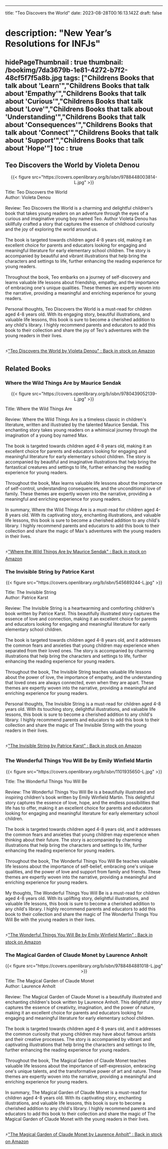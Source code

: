
---
title: "Teo Discovers the World"
date: 2023-08-28T00:16:13.142Z
draft: false
# description: "New Year’s Resolutions for INFJs"
hidePageThumbnail : true
thumbnail: /bookimg/7da3679b-1e81-4272-b7f2-48cf5f7f5a8b.jpg
tags: ["Childrens Books that talk about 'Learn'","Childrens Books that talk about 'Empathy'","Childrens Books that talk about 'Curious'","Childrens Books that talk about 'Love'","Childrens Books that talk about 'Understanding'","Childrens Books that talk about 'Consequences'","Childrens Books that talk about 'Connect'","Childrens Books that talk about 'Support'","Childrens Books that talk about 'Hope'"]
toc : true
---
## Teo Discovers the World by Violeta Denou

<center>
{{< figure src="https://covers.openlibrary.org/b/isbn/9788448003814-L.jpg" >}}
</center>

Title: Teo Discovers the World</br>
Author: Violeta Denou</br></br>
Review: Teo Discovers the World is a charming and delightful children's book that takes young readers on an adventure through the eyes of a curious and imaginative young boy named Teo. Author Violeta Denou has skillfully crafted a story that captures the essence of childhood curiosity and the joy of exploring the world around us.</br></br>
The book is targeted towards children aged 4-8 years old, making it an excellent choice for parents and educators looking for engaging and meaningful literature for early elementary school children. The story is accompanied by beautiful and vibrant illustrations that help bring the characters and settings to life, further enhancing the reading experience for young readers.</br></br>
Throughout the book, Teo embarks on a journey of self-discovery and learns valuable life lessons about friendship, empathy, and the importance of embracing one's unique qualities. These themes are expertly woven into the narrative, providing a meaningful and enriching experience for young readers.</br></br>
Personal thoughts, Teo Discovers the World is a must-read for children aged 4-8 years old. With its engaging story, beautiful illustrations, and valuable life lessons, this book is sure to become a cherished addition to any child's library. I highly recommend parents and educators to add this book to their collection and share the joy of Teo's adventures with the young readers in their lives.</br></br>

<p>⚡<a id="aflink" href="https://www.amazon.com/gp/search?ie=UTF8&tag=klayu00-20&linkCode=ur2&linkId=6639bed89a8ad8dd2705e40644eb43d3&camp=1789&creative=9325&index=books&keywords=Teo Discovers the World by Violeta Denou" class="one" target="_blank" title='"Teo Discovers the World by Violeta Denou" : Back in stock on Amazon'>"Teo Discovers the World by Violeta Denou" : Back in stock on Amazon</a></p>

## Related Books
### Where the Wild Things Are by Maurice Sendak
<center>
{{< figure src="https://covers.openlibrary.org/b/isbn/9780439052139-L.jpg" >}}
</center>

Title: Where the Wild Things Are</br></br>
Review: Where the Wild Things Are is a timeless classic in children's literature, written and illustrated by the talented Maurice Sendak. This enchanting story takes young readers on a whimsical journey through the imagination of a young boy named Max.</br></br>
The book is targeted towards children aged 4-8 years old, making it an excellent choice for parents and educators looking for engaging and meaningful literature for early elementary school children. The story is accompanied by beautiful and imaginative illustrations that help bring the fantastical creatures and settings to life, further enhancing the reading experience for young readers.</br></br>
Throughout the book, Max learns valuable life lessons about the importance of self-control, understanding consequences, and the unconditional love of family. These themes are expertly woven into the narrative, providing a meaningful and enriching experience for young readers.</br></br>
In summary, Where the Wild Things Are is a must-read for children aged 4-8 years old. With its captivating story, enchanting illustrations, and valuable life lessons, this book is sure to become a cherished addition to any child's library. I highly recommend parents and educators to add this book to their collection and share the magic of Max's adventures with the young readers in their lives.</br></br>

<p>⚡<a id="aflink" href="https://www.amazon.com/gp/search?ie=UTF8&tag=klayu00-20&linkCode=ur2&linkId=6639bed89a8ad8dd2705e40644eb43d3&camp=1789&creative=9325&index=books&keywords=Where the Wild Things Are by Maurice Sendak" class="one" target="_blank" title='"Where the Wild Things Are by Maurice Sendak" : Back in stock on Amazon'>"Where the Wild Things Are by Maurice Sendak" : Back in stock on Amazon</a></p>

### The Invisible String by Patrice Karst
<center>
{{< figure src="https://covers.openlibrary.org/b/isbn/545689244-L.jpg" >}}
</center>

Title: The Invisible String</br>
Author: Patrice Karst</br></br>
Review: The Invisible String is a heartwarming and comforting children's book written by Patrice Karst. This beautifully illustrated story captures the essence of love and connection, making it an excellent choice for parents and educators looking for engaging and meaningful literature for early elementary school children.</br></br>
The book is targeted towards children aged 4-8 years old, and it addresses the common fears and anxieties that young children may experience when separated from their loved ones. The story is accompanied by charming illustrations that help bring the characters and settings to life, further enhancing the reading experience for young readers.</br></br>
Throughout the book, The Invisible String teaches valuable life lessons about the power of love, the importance of empathy, and the understanding that loved ones are always connected, even when they are apart. These themes are expertly woven into the narrative, providing a meaningful and enriching experience for young readers.</br></br>
Personal thoughts, The Invisible String is a must-read for children aged 4-8 years old. With its touching story, delightful illustrations, and valuable life lessons, this book is sure to become a cherished addition to any child's library. I highly recommend parents and educators to add this book to their collection and share the magic of The Invisible String with the young readers in their lives.</br></br>

<p>⚡<a id="aflink" href="https://www.amazon.com/gp/search?ie=UTF8&tag=klayu00-20&linkCode=ur2&linkId=6639bed89a8ad8dd2705e40644eb43d3&camp=1789&creative=9325&index=books&keywords=The Invisible String by Patrice Karst" class="one" target="_blank" title='"The Invisible String by Patrice Karst" : Back in stock on Amazon'>"The Invisible String by Patrice Karst" : Back in stock on Amazon</a></p>

### The Wonderful Things You Will Be by Emily Winfield Martin
<center>
{{< figure src="https://covers.openlibrary.org/b/isbn/1101935650-L.jpg" >}}
</center>

Title: The Wonderful Things You Will Be</br></br>
Review: The Wonderful Things You Will Be is a beautifully illustrated and inspiring children's book written by Emily Winfield Martin. This delightful story captures the essence of love, hope, and the endless possibilities that life has to offer, making it an excellent choice for parents and educators looking for engaging and meaningful literature for early elementary school children.</br></br>
The book is targeted towards children aged 4-8 years old, and it addresses the common fears and anxieties that young children may experience when thinking about their future. The story is accompanied by charming illustrations that help bring the characters and settings to life, further enhancing the reading experience for young readers.</br></br>
Throughout the book, The Wonderful Things You Will Be teaches valuable life lessons about the importance of self-belief, embracing one's unique qualities, and the power of love and support from family and friends. These themes are expertly woven into the narrative, providing a meaningful and enriching experience for young readers.</br></br>
My thoughts, The Wonderful Things You Will Be is a must-read for children aged 4-8 years old. With its uplifting story, delightful illustrations, and valuable life lessons, this book is sure to become a cherished addition to any child's library. I highly recommend parents and educators to add this book to their collection and share the magic of The Wonderful Things You Will Be with the young readers in their lives.</br></br>

<p>⚡<a id="aflink" href="https://www.amazon.com/gp/search?ie=UTF8&tag=klayu00-20&linkCode=ur2&linkId=6639bed89a8ad8dd2705e40644eb43d3&camp=1789&creative=9325&index=books&keywords=The Wonderful Things You Will Be by Emily Winfield Martin" class="one" target="_blank" title='"The Wonderful Things You Will Be by Emily Winfield Martin" : Back in stock on Amazon'>"The Wonderful Things You Will Be by Emily Winfield Martin" : Back in stock on Amazon</a></p>

### The Magical Garden of Claude Monet by Laurence Anholt
<center>
{{< figure src="https://covers.openlibrary.org/b/isbn/9788484881018-L.jpg" >}}
</center>

Title: The Magical Garden of Claude Monet</br>
Author: Laurence Anholt</br></br>
Review: The Magical Garden of Claude Monet is a beautifully illustrated and enchanting children's book written by Laurence Anholt. This delightful story captures the essence of creativity, imagination, and the power of nature, making it an excellent choice for parents and educators looking for engaging and meaningful literature for early elementary school children.</br></br>
The book is targeted towards children aged 4-8 years old, and it addresses the common curiosity that young children may have about famous artists and their creative processes. The story is accompanied by vibrant and captivating illustrations that help bring the characters and settings to life, further enhancing the reading experience for young readers.</br></br>
Throughout the book, The Magical Garden of Claude Monet teaches valuable life lessons about the importance of self-expression, embracing one's unique talents, and the transformative power of art and nature. These themes are expertly woven into the narrative, providing a meaningful and enriching experience for young readers.</br></br>
In summary, The Magical Garden of Claude Monet is a must-read for children aged 4-8 years old. With its captivating story, enchanting illustrations, and valuable life lessons, this book is sure to become a cherished addition to any child's library. I highly recommend parents and educators to add this book to their collection and share the magic of The Magical Garden of Claude Monet with the young readers in their lives.</br></br>

<p>⚡<a id="aflink" href="https://www.amazon.com/gp/search?ie=UTF8&tag=klayu00-20&linkCode=ur2&linkId=6639bed89a8ad8dd2705e40644eb43d3&camp=1789&creative=9325&index=books&keywords=The Magical Garden of Claude Monet by Laurence Anholt" class="one" target="_blank" title='"The Magical Garden of Claude Monet by Laurence Anholt" : Back in stock on Amazon'>"The Magical Garden of Claude Monet by Laurence Anholt" : Back in stock on Amazon</a></p>
